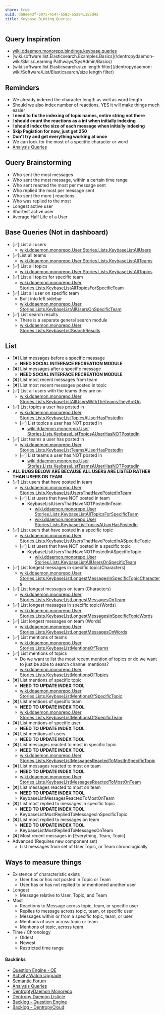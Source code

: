 ```yaml
---
share: true
uuid: da8ee43f-5075-4547-a583-65a941185d4a
title: Keybase Binding Queries
---
```

## Query Inspiration

* [wiki.ddaemon.monorepo.bindings.keybase.queries](/8fa0416d-6ed7-4798-aa15-c155284fa6d1)
* [wiki.software.list.Elasticsearch.Examples.Basics](/dentropydaemon-wiki/Skills/Learning Pathways/SysAdmin/Basics)
* [wiki.software.list.Elasticsearch.size length filter](/dentropydaemon-wiki/Software/List/Elasticsearch/size length filter)

## Reminders

* We already indexed the character length as well as word length
* Should we also index number of reactions, YES it will make things much easier
* **I need to fix the indexing of topic names, entire string not there**
* **I should count the reactions as a int when initially indexing**
* **I should index the size of each message when initially indexing**
* **Skip Pagiation for now, just get 250**
* **Don't try and get everything working at once**
* We can look for the most of a specific character or word
*  [Analysis Queries](/92a22ef8-5137-47e9-a48a-ece9720f6169)

## Query Brainstorming
* Who sent the most messages
* Who sent the most message, within a certain time range
* Who sent reacted the most per message sent
* Who replied the most per message sent
* Who sent the more ( reactions
* Who was replied to the most
* Longest active user
* Shortest active user
* Average Half Life of a User

## Base Queries (Not in dashboard)

* [✅] List all users
  * [wiki.ddaemon.monorepo.User Stories.Lists.KeybaseListAllUsers](/8333f6e5-418d-4ad0-a1fc-77041e954ac8)
* [✅]List all teams
  * [wiki.ddaemon.monorepo.User Stories.Lists.KeybaseListAllTeams](/b4ea9747-06e3-4497-ab55-85ae33b2a76b)
* [✅] List all topics
  * [wiki.ddaemon.monorepo.User Stories.Lists.KeybaseListAllTopics](/587fe5bf-f210-4c2d-b341-1ef46d8765e1)
* [✅] List all topics for specific team
  * [wiki.ddaemon.monorepo.User Stories.Lists.KeybaseListAllTopicsForSpecificTeam](/e7eb8040-d11f-4cd6-9bb7-55efd3ce731f)
* [✅] List all user on specific team
  * Built into left sidebar
  * [wiki.ddaemon.monorepo.User Stories.Lists.KeybaseListAllUsersOnSpecificTeam](/49c8077e-b2ec-46d0-83ef-c215fec9da57)
* [✅] List search results
  * There is a separate general search module
  * [wiki.ddaemon.monorepo.User Stories.Lists.KeybaseListSearchResults](/e5f784ce-3476-496a-b346-74e0998db4d6)

## List

* [❌] List messages before a specific message
  * **NEED SOCIAL INTERFACE RECREATION MODULE**
* [❌] List messages after  a specific message
  * **NEED SOCIAL INTERFACE RECREATION MODULE**
* [❌] List most recent messages from team
* [❌] List most recent messages posted in topic
* [✅] List all users with the teams they are on
  * [wiki.ddaemon.monorepo.User Stories.Lists.KeybaseListAllUsersWithTheTeamsTheyAreOn](/e838f987-6032-4143-9a39-63733f78e372)
* [✅] List topics a user has posted in
  * [wiki.ddaemon.monorepo.User Stories.Lists.KeybaseListTopicsAUserHasPostedIn](/c73b3b73-2c54-4908-9199-3390d1181839)
  * [✅] List topics a user has NOT posted in
    * [wiki.ddaemon.monorepo.User Stories.Lists.KeybaseListTopicsAUserHasNOTPostedIn](/c623ed73-d0af-43d5-9eb4-35b11a29d794)
* [✅] List teams  a user has posted  in
  * [wiki.ddaemon.monorepo.User Stories.Lists.KeybaseListTeamsAUserHasPostedIn](/28652163-24dd-4c02-bf50-d6ea6d842086)
  * [✅] List teams  a user has NOT posted in
    * [wiki.ddaemon.monorepo.User Stories.Lists.KeybaseListTeamsAUserHasNOTPostedIn](/2cbaffa6-aef1-42fd-9df8-7657806cdf15)
* **ALL BUGS BELOW ARE BECAUSE ALL USERS ARE LISTED RATHER THAN USERS ON TEAM**
* [✅] List users  that have posted in team
  * [wiki.ddaemon.monorepo.User Stories.Lists.KeybaseListUsersThatHavePostedInTeam](/f864b2e9-774e-43f3-8ae2-b9eae4edf593)
  * [✅] List users  that have NOT posted in team
    * KeybaseListUsersThatHaveNOTPostedInTeam
      * [wiki.ddaemon.monorepo.User Stories.Lists.KeybaseListAllTopicsForSpecificTeam](/e7eb8040-d11f-4cd6-9bb7-55efd3ce731f)
      * [wiki.ddaemon.monorepo.User Stories.Lists.KeybaseListTopicsAUserHasPostedIn](/c73b3b73-2c54-4908-9199-3390d1181839)
* [✅] List users  that have posted in a specific topic
  * [wiki.ddaemon.monorepo.User Stories.Lists.KeybaseListUsersThatHavePostedInASpecificTopic](/ca3ca7e9-a71f-4177-815c-6bfca8c82273)
  * [✅] List users  that have NOT posted in a specific topic
    * KeybaseListUsersThatHaveNOTPostedInASpecificTopic
      * [wiki.ddaemon.monorepo.User Stories.Lists.KeybaseListAllUsersOnSpecificTeam](/49c8077e-b2ec-46d0-83ef-c215fec9da57)
* [✅] List longest messages in specific topic(Characters)
  * [wiki.ddaemon.monorepo.User Stories.Lists.KeybaseListLongestMessagesInSpecificTopicCharacters](/3afd728c-d20d-4886-be81-a07053a15f74)
* [✅] List longest messages on team (Characters)
  * [wiki.ddaemon.monorepo.User Stories.Lists.KeybaseListLongestMessagesOnTeam](/3cfcc0c0-853f-4f75-9fae-d84e3818479f)
* [✅] List longest messages in specific topic(Words)
  * [wiki.ddaemon.monorepo.User Stories.Lists.KeybaseListLongestMessagesInSpecificTopicWords](/421d56bb-cf13-4d2c-a848-f8dc20c08447)
* [✅] List longest messages on team (Words)
  * [wiki.ddaemon.monorepo.User Stories.Lists.KeybaseListLongestMessagesOnWords](/7a65cc6f-58f5-4b34-abe5-904c7ab6bbb3)
* [✅] List mentions of teams
  * [wiki.ddaemon.monorepo.User Stories.Lists.KeybaseListMentionsOfTeams](/910760a8-bfe7-467c-9c1c-78f942bd02ee)
* [✅] List mentions of topics
  * Do we want to list the most recent mention of topics or do we want to just be able to search channel mentions?
  * [wiki.ddaemon.monorepo.User Stories.Lists.KeybaseListMentionsOfTopics](/e061466f-33e2-417a-b9cc-6bd5b7589e95)
* [❌] List mentions of specific topic
  * **NEED TO UPDATE INDEX TOOL**
  * [wiki.ddaemon.monorepo.User Stories.Lists.KeybaseListMentionsOfSpecificTopic](/b47f2663-1926-4f0e-a416-fe832176e87c)
* [❌] List mentions of specific team
  * **NEED TO UPDATE INDEX TOOL**
  * [wiki.ddaemon.monorepo.User Stories.Lists.KeybaseListMentionsOfSpecificTeam](/00b27e6f-c940-41d1-9465-49ca6b6d6f6e)
* [❌] List mentions of specific user
  * **NEED TO UPDATE INDEX TOOL**
* [❌] List mentions of users
  * **NEED TO UPDATE INDEX TOOL**
* [❌] List messages reacted to most in specific topic
  * **NEED TO UPDATE INDEX TOOL**
  * [wiki.ddaemon.monorepo.User Stories.Lists.KeybaseListMessagesReactedToMostInSpecificTopic](/e3bc6d01-479d-41ce-a16a-5a3bb982b868)
* [❌] List messages reacted to most on team
  * **NEED TO UPDATE INDEX TOOL**
  * [wiki.ddaemon.monorepo.User Stories.Lists.KeybaseListMessagesReactedToMostOnTeam](/6bdf9d7b-4d9e-41b8-969d-9d9b541ee490)
* [❌] List messages reacted to most on team
  * **NEED TO UPDATE INDEX TOOL**
  * KeybaseListMessagesReactedToMostOnTeam
* [❌] List most replied to messages in specific topic
  * **NEED TO UPDATE INDEX TOOL**
  * KeybaseListMostRepliedToMessagesInSpecificTopic
* [❌] List most replied to messages on team
  * **NEED TO UPDATE INDEX TOOL**
  * KeybaseListMostRepliedToMessagesOnTeam
* [❌] Most recent messages in [Everything, Team, Topic]
* Advanced (Requires new component set)
  * List messages from set of User,Topic, or Team chronologically

## Ways to measure things

* Existence of characteristic exists
  * User has or hos not posted in Topic or Team
  * User has or has not replied to or mentioned another user
* Longest
  * Message relative to User, Topic, and Team
* Most
  * Reactions to Message across topic, team, or specific user
  * Replies to message across topic, team, or specific user
  * Messages within or from a specific topic, team, or user
  * Mentions of user across topic or team
  * Mentions of topic, across team
* Time / Chronology
  * Oldest
  * Newest
  * Restricted time range


#### Backlinks

* [Question Engine - QE](/cc5cc49d-f554-4f29-b31a-b8789688e6a3)
* [Activity Watch Upgrade](/abd210c0-7723-46af-80a9-72205bf58e5c)
* [Semantic Forum](/b1c652df-6eb9-4e60-9bb5-c94c972ba35a)
* [Analysis Queries](/92a22ef8-5137-47e9-a48a-ece9720f6169)
* [DentroptyDaemon Monorepo](/b6cdc671-377e-4b01-b0f8-6a2849e84405)
* [Dentropy Daemon Listicle](/15c66694-3dc9-4115-afb8-887a6e52ffea)
* [Backlog - Question Engine](/889c6648-4cf6-4887-848e-b01c4e5f1e71)
* [Backlog - DentropyCloud](/4e71511d-083c-4683-adb1-617be0f9f5be)